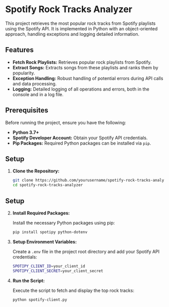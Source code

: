 # Spotify Rock Tracks Analyzer

This project retrieves the most popular rock tracks from Spotify playlists using the Spotify API. It is implemented in Python with an object-oriented approach, handling exceptions and logging detailed information.

## Features

- **Fetch Rock Playlists:** Retrieves popular rock playlists from Spotify.
- **Extract Songs:** Extracts songs from these playlists and ranks them by popularity.
- **Exception Handling:** Robust handling of potential errors during API calls and data processing.
- **Logging:** Detailed logging of all operations and errors, both in the console and in a log file.

## Prerequisites

Before running the project, ensure you have the following:

- **Python 3.7+**
- **Spotify Developer Account:** Obtain your Spotify API credentials.
- **Pip Packages:** Required Python packages can be installed via `pip`.

## Setup

1. **Clone the Repository:**

   ```bash
   git clone https://github.com/yourusername/spotify-rock-tracks-analyzer.git
   cd spotify-rock-tracks-analyzer
## Setup

2. **Install Required Packages:**

   Install the necessary Python packages using pip:

   ```bash
   pip install spotipy python-dotenv


3. **Setup Environment Variables:**

   Create a `.env` file in the project root directory and add your Spotify API credentials:

   ```bash
   SPOTIPY_CLIENT_ID=your_client_id
   SPOTIPY_CLIENT_SECRET=your_client_secret   

4. **Run the Script:**

   Execute the script to fetch and display the top rock tracks:

   ```bash
   python spotify-client.py   